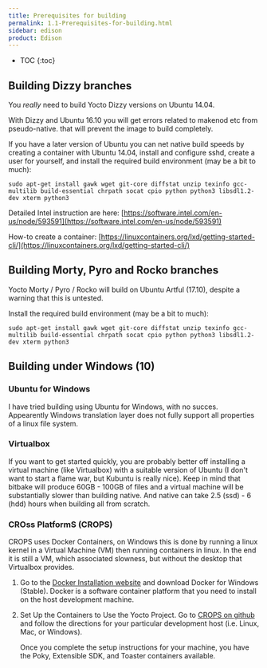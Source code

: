 ```yaml
---
title: Prerequisites for building
permalink: 1.1-Prerequisites-for-building.html
sidebar: edison
product: Edison
---
```

* TOC
{:toc}
## Building Dizzy branches

You *really* need to build Yocto Dizzy versions on Ubuntu 14.04. 

With Dizzy and Ubuntu 16.10 you will get errors related to makenod etc from pseudo-native. that will prevent the image to build completely. 

If you have a later version of Ubuntu you can net native build speeds by creating a container with Ubuntu 14.04, install and configure sshd, create a user for yourself, and install the required build environment (may be a bit to much):

    sudo apt-get install gawk wget git-core diffstat unzip texinfo gcc-multilib build-essential chrpath socat cpio python python3 libsdl1.2-dev xterm python3

Detailed Intel instruction are here: [https://software.intel.com/en-us/node/593591](https://software.intel.com/en-us/node/593591)

How-to create a container: [https://linuxcontainers.org/lxd/getting-started-cli/](https://linuxcontainers.org/lxd/getting-started-cli/)

## Building Morty, Pyro and Rocko branches

Yocto Morty / Pyro / Rocko will build on Ubuntu Artful (17.10), despite a warning that this is untested.

Install the required build environment (may be a bit to much):

    sudo apt-get install gawk wget git-core diffstat unzip texinfo gcc-multilib build-essential chrpath socat cpio python python3 libsdl1.2-dev xterm python3

## Building under Windows (10)

### Ubuntu for Windows

I have tried building using Ubuntu for Windows, with no succes. Appearently Windows translation layer does not fully support all properties of a linux file system.

### Virtualbox

If you want to get started quickly, you are probably better off installing a virtual machine (like Virtualbox) with a suitable version of Ubuntu (I don't want to start a flame war, but Kubuntu is really nice). Keep in mind that bitbake will produce 60GB - 100GB of files and a virtual machine will be substantially slower than building native. And native can take 2.5 (ssd) - 6 (hdd) hours when building all from scratch.

### CROss PlatformS (CROPS)

CROPS uses Docker Containers, on Windows this is done by running a linux kernel in a Virtual Machine (VM) then running containers in linux. In the end it is still a VM, which associated slowness, but without the desktop that Virtualbox provides.

 1. Go to the [Docker Installation website](https://docs.docker.com/docker-for-windows/install/) and download Docker for Windows (Stable). Docker is a software container platform that you need to install on the host development machine. 

 2. Set Up the Containers to Use the Yocto Project. Go to [CROPS on github](https://github.com/crops/docker-win-mac-docs/wiki) and follow the directions for your particular development host (i.e. Linux, Mac, or Windows).

    Once you complete the setup instructions for your machine, you have the Poky, Extensible SDK, and Toaster containers available.